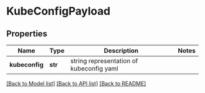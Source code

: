 # KubeConfigPayload

## Properties
Name | Type | Description | Notes
------------ | ------------- | ------------- | -------------
**kubeconfig** | **str** | string representation of kubeconfig yaml | 

[[Back to Model list]](../README.md#documentation-for-models) [[Back to API list]](../README.md#documentation-for-api-endpoints) [[Back to README]](../README.md)

